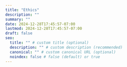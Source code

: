 ```yaml
---
title: "Ethics"
description: ""
summary: ""
date: 2024-12-28T17:45:57-07:00
lastmod: 2024-12-28T17:45:57-07:00
draft: false
seo:
  title: "" # custom title (optional)
  description: "" # custom description (recommended)
  canonical: "" # custom canonical URL (optional)
  noindex: false # false (default) or true
---
```

